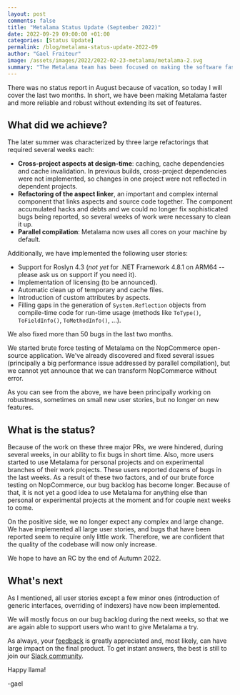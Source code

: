 ```yaml
---
layout: post 
comments: false
title: "Metalama Status Update (September 2022)"
date: 2022-09-29 09:00:00 +01:00
categories: [Status Update]
permalink: /blog/metalama-status-update-2022-09
author: "Gael Fraiteur"
image: /assets/images/2022/2022-02-23-metalama/metalama-2.svg
summary: "The Metalama team has been focused on making the software faster and more robust, implementing user stories, and fixing bugs. They plan to focus on addressing their bug backlog and aim to have a release candidate by end of Autumn 2022. "
---
```


There was no status report in August because of vacation, so today I will cover the last two months. In short, we have been making Metalama faster and more reliable and robust without extending its set of features.

## What did we achieve?

The later summer was characterized by three large refactorings that required several weeks each:

* **Cross-project aspects at design-time**: caching, cache dependencies and cache invalidation. In previous builds, cross-project dependencies were not implemented, so changes in one project were not reflected in dependent projects.
* **Refactoring of the aspect linker**, an important and complex internal component that links aspects and source code together. The component accumulated hacks and debts and we could no longer fix sophisticated bugs being reported, so several weeks of work were necessary to clean it up.
* **Parallel compilation**: Metalama now uses all cores on your machine by default.

Additionally, we have implemented the following user stories:

* Support for Roslyn 4.3 (_not yet_ for .NET Framework 4.8.1 on ARM64 -- please ask us on support if you need it).
* Implementation of licensing (to be announced).
* Automatic clean up of temporary and cache files.
* Introduction of custom attributes by aspects.
* Filling gaps in the generation of `System.Reflection` objects from compile-time code for run-time usage (methods like `ToType()`, `ToFieldInfo()`, `ToMethodInfo()`, ...).

We also fixed more than 50 bugs in the last two months. 

We started brute force testing of Metalama on the NopCommerce open-source application. We've already discovered and fixed several issues (principally a big performance issue addressed by parallel compilation), but we cannot yet announce that we can transform NopCommerce without error.

As you can see from the above, we have been principally working on robustness, sometimes on small new user stories, but no longer on new features.

## What is the status?

Because of the work on these three major PRs, we were hindered, during several weeks, in our ability to fix bugs in short time. Also, more users started to use Metalama for personal projects and on experimental branches of their work projects. These users reported dozens of bugs in the last weeks. As a result of these two factors, and of our brute force testing on NopCommerce, our bug backlog has become longer. Because of that, it is not yet a good idea to use Metalama for anything else than personal or experimental projects at the moment and for couple next weeks to come.

On the positive side, we no longer expect any complex and large change. We have implemented all large user stories, and bugs that have been reported seem to require only little work. Therefore, we are confident that the quality of the codebase will now only increase. 

We hope to have an RC by the end of Autumn 2022.


## What's next

As I mentioned, all user stories except a few minor ones (introduction of generic interfaces, overriding of indexers) have now been implemented.

We will mostly focus on our bug backlog during the next weeks, so that we are again able to support users who want to give Metalama a try.

As always, your [feedback](https://www.postsharp.net/metalama/support) is greatly appreciated and, most likely, can have large impact on the final product. To get instant answers, the best is still to join our [Slack community](https://www.postsharp.net/slack).

Happy llama!

-gael

